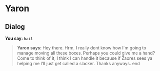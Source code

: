 # Yaron


## Dialog

**You say:** `hail`



>**Yaron says:** Hey there. Hrm, I really dont know how I'm going to manage moving all these boxes. Perhaps you could give me a hand? Come to think of it, I think I can handle it because if Zaores sees ya helping me I'll just get called a slacker. Thanks anyways.
end
